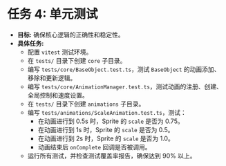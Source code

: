 # 任务 4: 单元测试

- **目标:** 确保核心逻辑的正确性和稳定性。
- **具体任务:**
  - 配置 `vitest` 测试环境。
  - 在 `tests/` 目录下创建 `core` 子目录。
  - 编写 `tests/core/BaseObject.test.ts`，测试 `BaseObject` 的动画添加、移除和更新逻辑。
  - 编写 `tests/core/AnimationManager.test.ts`，测试动画的注册、创建、全局控制和速度设置。
  - 在 `tests/` 目录下创建 `animations` 子目录。
  - 编写 `tests/animations/ScaleAnimation.test.ts`，测试：
    - 在动画进行到 0.5s 时，Sprite 的 `scale` 是否为 0.75。
    - 在动画进行到 1s 时，Sprite 的 `scale` 是否为 0.5。
    - 在动画进行到 2s 时，Sprite 的 `scale` 是否为 1.0。
    - 动画结束后 `onComplete` 回调是否被调用。
  - 运行所有测试，并检查测试覆盖率报告，确保达到 90% 以上。
